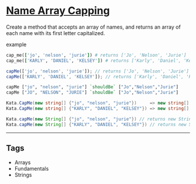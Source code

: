 # [Name Array Capping](https://www.codewars.com/kata/5356ad2cbb858025d800111d)

Create a method that accepts an array of names, and returns an array of each name with its first letter capitalized.

example

```ruby
cap_me(['jo', 'nelson', 'jurie']) # returns ['Jo', 'Nelson', 'Jurie']
cap_me(['KARLY', 'DANIEL', 'KELSEY']) # returns ['Karly', 'Daniel', 'Kelsey']
```

```javascript
capMe(['jo', 'nelson', 'jurie']); // returns ['Jo', 'Nelson', 'Jurie']
capMe(['KARLY', 'DANIEL', 'KELSEY']); // returns ['Karly', 'Daniel', 'Kelsey']
```

```haskell
capMe ["jo", "nelson", "jurie"] `shouldBe` ["Jo","Nelson","Jurie"]
capMe ["JO", "NELSON", "JURIE"] `shouldBe` ["Jo","Nelson","Jurie"]
```

```csharp
Kata.CapMe(new string[] {"jo", "nelson", "jurie"})     => new string[] {"Jo", "Nelson", "Jurie"}
Kata.CapMe(new string[] {"KARLY", "DANIEL", "KELSEY"}) => new string[] {"Karly", "Daniel", "Kelsey"}
```

```java
Kata.capMe(new String[] {"jo", "nelson", "jurie"}) // returns new String[] {"Jo", "Nelson", "Jurie"}
Kata.capMe(new String[] {"KARLY", "DANIEL", "KELSEY"}) // returns new String[] {"Karly", "Daniel", "Kelsey"}
```

---

## Tags

- Arrays
- Fundamentals
- Strings
